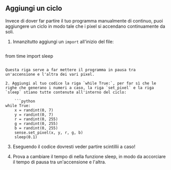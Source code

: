 ## Aggiungi un ciclo

Invece di dover far partire il tuo programma manualmente di continuo, puoi aggiungere un ciclo in modo tale che i pixel si accendano continuamente da soli.

1. Innanzitutto aggiungi un `import` all'inizio del file:
    
    ```python
from time import sleep
```

Questa riga serve a far mettere il programma in pausa tra un'accensione e l'altra dei vari pixel.

2. Aggiungi al tuo codice la riga `while True:`, per far sì che le righe che generano i numeri a caso, la riga `set_pixel` e la riga `sleep` stiano tutte contenute all'interno del ciclo:
    
    ```python
while True:
    x = randint(0, 7)
    y = randint(0, 7)
    r = randint(0, 255)
    g = randint(0, 255)
    b = randint(0, 255)
    sense.set_pixel(x, y, r, g, b)
    sleep(0.1)
```

3. Eseguendo il codice dovresti veder partire scintillii a caso!

4. Prova a cambiare il tempo di nella funzione sleep, in modo da accorciare il tempo di pausa tra un'accensione e l'altra.